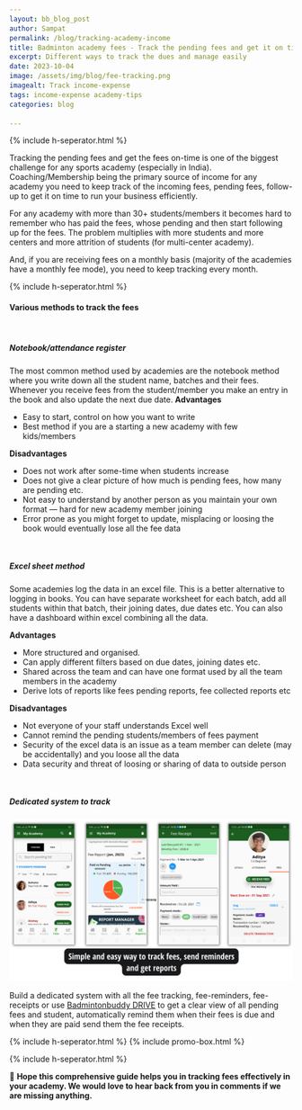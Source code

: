 ```yaml
---
layout: bb_blog_post
author: Sampat
permalink: /blog/tracking-academy-income
title: Badminton academy fees - Track the pending fees and get it on time..
excerpt: Different ways to track the dues and manage easily
date: 2023-10-04
image: /assets/img/blog/fee-tracking.png
imagealt: Track income-expense
tags: income-expense academy-tips
categories: blog

---
```

{% include h-seperator.html %}

Tracking the pending fees and get the fees on-time is one of the biggest challenge for any sports academy (especially in India). Coaching/Membership being the primary source of income for any academy you need to keep track of the incoming fees, pending fees, follow-up to get it on time to run your business efficiently.

For any academy with more than 30+ students/members it becomes hard to remember who has paid the fees, whose pending and then start following up for the fees. The problem multiplies with more students and more centers and more attrition of students (for multi-center academy).

And, if you are receiving fees on a monthly basis (majority of the academies have a monthly fee mode), you need to keep tracking every month. 

{% include h-seperator.html %}

#### Various methods to track the fees
<br/>

##### Notebook/attendance register
The most common method used by academies are the notebook method where you write down all the student name, batches and their fees. Whenever you receive fees from the student/member you make an entry in the book and also update the next due date.
**Advantages**
- Easy to start, control on how you want to write
- Best method if you are a starting a new academy with few kids/members

**Disadvantages**
- Does not work after some-time when students increase
- Does not give a clear picture of how much is pending fees, how many are pending etc.
- Not easy to understand by another person as you maintain your own format — hard for new academy member joining
- Error prone as you might forget to update, misplacing or loosing the book would eventually lose all the fee data

<br/>

##### Excel sheet method
Some academies log the data in an excel file. This is a better alternative to logging in books. You can have separate worksheet for each batch, add all students within that batch, their joining dates, due dates etc. You can also have a dashboard within excel combining all the data.

**Advantages**
- More structured and organised.
- Can apply different filters based on due dates, joining dates etc.
- Shared across the team and can have one format used by all the team members in the academy
- Derive lots of reports like fees pending reports, fee collected reports etc

**Disadvantages**
- Not everyone of your staff understands Excel well
- Cannot remind the pending students/members of fees payment
- Security of the excel data is an issue as a team member can delete (may be accidentally) and you loose all the data
- Data security and threat of loosing or sharing of data to outside person

<br/>

##### Dedicated system to track
![Badmintonbuddy DRIVE!](/assets/img/drive/guide/all-in-one.png "simple and elegant")

Build a dedicated system with all the fee tracking, fee-reminders, fee-receipts or use [Badmintonbuddy DRIVE](https://badmintonbuddy.com) to get a clear view of all pending fees and student, automatically remind them when their fees is due and when they are paid send them the fee receipts.



{% include h-seperator.html %}
{% include promo-box.html %}

{% include h-seperator.html %}

:speech_balloon: **Hope this comprehensive guide helps you in tracking fees effectively in your academy. We would love to hear back from you in comments if we are missing anything.**